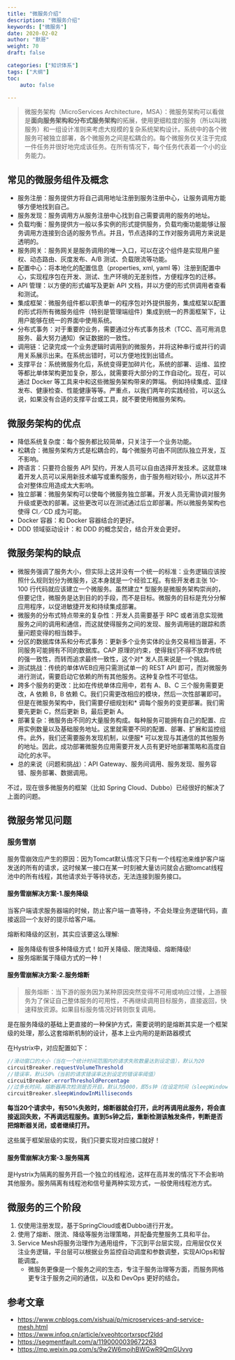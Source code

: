 ```yaml
---  
title: "微服务介绍"
description: "微服务介绍"
keywords: ["微服务"]
date: 2020-02-02
author: "默哥"
weight: 70
draft: false

categories: ["知识体系"]
tags: ["大纲"]  
toc: 
    auto: false

---
```

> 微服务架构（MicroServices Architecture，MSA）：微服务架构可以看做是**面向服务架构和分布式服务架构**的拓展，使用更细粒度的服务（所以叫微服务）和一组设计准则来考虑大规模的复杂系统架构设计。系统中的各个微服务可被独立部署，各个微服务之间是松耦合的。每个微服务仅关注于完成一件任务并很好地完成该任务。在所有情况下，每个任务代表着一个小的业务能力。

## 常见的微服务组件及概念
* 服务注册：服务提供方将自己调用地址注册到服务注册中心，让服务调用方能够方便地找到自己。
* 服务发现：服务调用方从服务注册中心找到自己需要调用的服务的地址。
* 负载均衡：服务提供方一般以多实例的形式提供服务，负载均衡功能能够让服务调用方连接到合适的服务节点。并且，节点选择的工作对服务调用方来说是透明的。
* 服务网关：服务网关是服务调用的唯一入口，可以在这个组件是实现用户鉴权、动态路由、灰度发布、A/B 测试、负载限流等功能。
* 配置中心：将本地化的配置信息（properties, xml, yaml 等）注册到配置中心，实现程序包在开发、测试、生产环境的无差别性，方便程序包的迁移。
* API 管理：以方便的形式编写及更新 API 文档，并以方便的形式供调用者查看和测试。
* 集成框架：微服务组件都以职责单一的程序包对外提供服务，集成框架以配置的形式将所有微服务组件（特别是管理端组件）集成到统一的界面框架下，让用户能够在统一的界面中使用系统。
* 分布式事务：对于重要的业务，需要通过分布式事务技术（TCC、高可用消息服务、最大努力通知）保证数据的一致性。
* 调用链：记录完成一个业务逻辑时调用到的微服务，并将这种串行或并行的调用关系展示出来。在系统出错时，可以方便地找到出错点。
* 支撑平台：系统微服务化后，系统变得更加碎片化，系统的部署、运维、监控等都比单体架构更加复杂，那么，就需要将大部分的工作自动化。现在，可以通过 Docker 等工具来中和这些微服务架构带来的弊端。 例如持续集成、蓝绿发布、健康检查、性能健康等等。严重点，以我们两年的实践经验，可以这么说，如果没有合适的支撑平台或工具，就不要使用微服务架构。

## 微服务架构的优点
* 降低系统复杂度：每个服务都比较简单，只关注于一个业务功能。
* 松耦合：微服务架构方式是松耦合的，每个微服务可由不同团队独立开发，互不影响。
* 跨语言：只要符合服务 API 契约，开发人员可以自由选择开发技术。这就意味着开发人员可以采用新技术编写或重构服务，由于服务相对较小，所以这并不会对整体应用造成太大影响。
* 独立部署：微服务架构可以使每个微服务独立部署。开发人员无需协调对服务升级或更改的部署。这些更改可以在测试通过后立即部署。所以微服务架构也使得 CI／CD 成为可能。
* Docker 容器：和 Docker 容器结合的更好。
* DDD 领域驱动设计：和 DDD 的概念契合，结合开发会更好。

## 微服务架构的缺点
* 微服务强调了服务大小，但实际上这并没有一个统一的标准：业务逻辑应该按照什么规则划分为微服务，这本身就是一个经验工程。有些开发者主张 10-100 行代码就应该建立一个微服务。虽然建立* 型服务是微服务架构崇尚的，但要记住，微服务是达到目的的手段，而不是目标。微服务的目标是充分分解应用程序，以促进敏捷开发和持续集成部署。
* 微服务的分布式特点带来的复杂性：开发人员需要基于 RPC 或者消息实现微服务之间的调用和通信，而这就使得服务之间的发现、服务调用链的跟踪和质量问题变得的相当棘手。
* 分区的数据库体系和分布式事务：更新多个业务实体的业务交易相当普遍，不同服务可能拥有不同的数据库。CAP 原理的约束，使得我们不得不放弃传统的强一致性，而转而追求最终一致性，这个对* 发人员来说是一个挑战。
* 测试挑战：传统的单体WEB应用只需测试单一的 REST API 即可，而对微服务进行测试，需要启动它依赖的所有其他服务。这种复杂性不可低估。
* 跨多个服务的更改：比如在传统单体应用中，若有 A、B、C 三个服务需要更改，A 依赖 B，B 依赖 C。我们只需更改相应的模块，然后一次性部署即可。但是在微服务架构中，我们需要仔细规划和* 调每个服务的变更部署。我们需要先更新 C，然后更新 B，最后更新 A。
* 部署复杂：微服务由不同的大量服务构成。每种服务可能拥有自己的配置、应用实例数量以及基础服务地址。这里就需要不同的配置、部署、扩展和监控组件。此外，我们还需要服务发现机制，以便服* 可以发现与其通信的其他服务的地址。因此，成功部署微服务应用需要开发人员有更好地部署策略和高度自动化的水平。
* 总的来说（问题和挑战）：API Gateway、服务间调用、服务发现、服务容错、服务部署、数据调用。

不过，现在很多微服务的框架（比如 Spring Cloud、Dubbo）已经很好的解决了上面的问题。

## 微服务常见问题
### 服务雪崩
服务雪崩效应产生的原因：因为Tomcat默认情况下只有一个线程池来维护客户端发送的所有的请求，这时候某一接口在某一时刻被大量访问就会占据tomcat线程池中的所有线程，其他请求处于等待状态，无法连接到服务接口。

#### 服务雪崩解决方案-1.服务降级
当客户端请求服务器端的时候，防止客户端一直等待，不会处理业务逻辑代码，直接返回一个友好的提示给客户端。

熔断和降级的区别，其实应该要这么理解:
* 服务降级有很多种降级方式！如开关降级、限流降级、熔断降级!
* 服务熔断属于降级方式的一种！

#### 服务雪崩解决方案-2.服务熔断 
> 服务熔断：当下游的服务因为某种原因突然变得不可用或响应过慢，上游服务为了保证自己整体服务的可用性，不再继续调用目标服务，直接返回，快速释放资源。如果目标服务情况好转则恢复调用。

是在服务降级的基础上更直接的一种保护方式，需要说明的是熔断其实是一个框架级的处理，那么这套熔断机制的设计，基本上业内用的是断路器模式

在Hystrix中，对应配置如下：
``` java
//滑动窗口的大小（当在一个统计时间范围内的请求失败数量达到设定值），默认为20
circuitBreaker.requestVolumeThreshold 
//错误率，默认50%（当前的请求错误率达到设定的错误率阈值）
circuitBreaker.errorThresholdPercentage
//过多长时间，熔断器再次检测是否开启，默认为5000，即5s钟（在设定时间（sleepWindowInMilliseconds）后尝试恢复。）
circuitBreaker.sleepWindowInMilliseconds 
```
**每当20个请求中，有50%失败时，熔断器就会打开，此时再调用此服务，将会直接返回失败，不再调远程服务。直到5s钟之后，重新检测该触发条件，判断是否把熔断器关闭，或者继续打开。**

这些属于框架层级的实现，我们只要实现对应接口就好！

#### 服务雪崩解决方案-3.服务隔离
是Hystrix为隔离的服务开启一个独立的线程池，这样在高并发的情况下不会影响其他服务。服务隔离有线程池和信号量两种实现方式，一般使用线程池方式。

## 微服务的三个阶段
1. 仅使用注册发现，基于SpringCloud或者Dubbo进行开发。
2. 使用了熔断、限流、降级等服务治理策略，并配备完整服务工具和平台。
3. Service Mesh将服务治理作为通用组件，下沉到平台层实现，应用层仅仅关注业务逻辑，平台层可以根据业务监控自动调度和参数调整，实现AIOps和智能调度。
   * 微服务更像是一个服务之间的生态，专注于服务治理等方面，而服务网格更专注于服务之间的通信，以及和 DevOps 更好的结合。

## 参考文章
* https://www.cnblogs.com/xishuai/p/microservices-and-service-mesh.html
* https://www.infoq.cn/article/xveohtcortxrspcf2ldd
* https://segmentfault.com/a/1190000039672263
* https://mp.weixin.qq.com/s/9w2W6mojhBWGwR9QmGUvvg